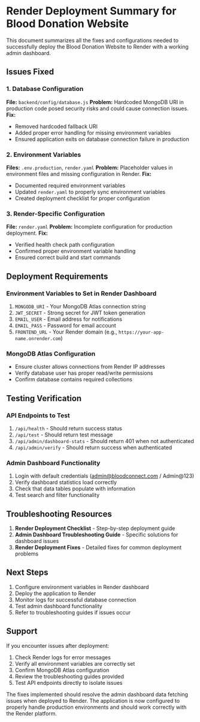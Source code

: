 # Render Deployment Summary for Blood Donation Website

This document summarizes all the fixes and configurations needed to successfully deploy the Blood Donation Website to Render with a working admin dashboard.

## Issues Fixed

### 1. Database Configuration
**File:** `backend/config/database.js`
**Problem:** Hardcoded MongoDB URI in production code posed security risks and could cause connection issues.
**Fix:** 
- Removed hardcoded fallback URI
- Added proper error handling for missing environment variables
- Ensured application exits on database connection failure in production

### 2. Environment Variables
**Files:** `.env.production`, `render.yaml`
**Problem:** Placeholder values in environment files and missing configuration in Render.
**Fix:**
- Documented required environment variables
- Updated `render.yaml` to properly sync environment variables
- Created deployment checklist for proper configuration

### 3. Render-Specific Configuration
**File:** `render.yaml`
**Problem:** Incomplete configuration for production deployment.
**Fix:**
- Verified health check path configuration
- Confirmed proper environment variable handling
- Ensured correct build and start commands

## Deployment Requirements

### Environment Variables to Set in Render Dashboard
1. `MONGODB_URI` - Your MongoDB Atlas connection string
2. `JWT_SECRET` - Strong secret for JWT token generation
3. `EMAIL_USER` - Email address for notifications
4. `EMAIL_PASS` - Password for email account
5. `FRONTEND_URL` - Your Render domain (e.g., `https://your-app-name.onrender.com`)

### MongoDB Atlas Configuration
- Ensure cluster allows connections from Render IP addresses
- Verify database user has proper read/write permissions
- Confirm database contains required collections

## Testing Verification

### API Endpoints to Test
1. `/api/health` - Should return success status
2. `/api/test` - Should return test message
3. `/api/admin/dashboard-stats` - Should return 401 when not authenticated
4. `/api/admin/verify` - Should return success when authenticated

### Admin Dashboard Functionality
1. Login with default credentials (admin@bloodconnect.com / Admin@123)
2. Verify dashboard statistics load correctly
3. Check that data tables populate with information
4. Test search and filter functionality

## Troubleshooting Resources

1. **Render Deployment Checklist** - Step-by-step deployment guide
2. **Admin Dashboard Troubleshooting Guide** - Specific solutions for dashboard issues
3. **Render Deployment Fixes** - Detailed fixes for common deployment problems

## Next Steps

1. Configure environment variables in Render dashboard
2. Deploy the application to Render
3. Monitor logs for successful database connection
4. Test admin dashboard functionality
5. Refer to troubleshooting guides if issues occur

## Support

If you encounter issues after deployment:
1. Check Render logs for error messages
2. Verify all environment variables are correctly set
3. Confirm MongoDB Atlas configuration
4. Review the troubleshooting guides provided
5. Test API endpoints directly to isolate issues

The fixes implemented should resolve the admin dashboard data fetching issues when deployed to Render. The application is now configured to properly handle production environments and should work correctly with the Render platform.